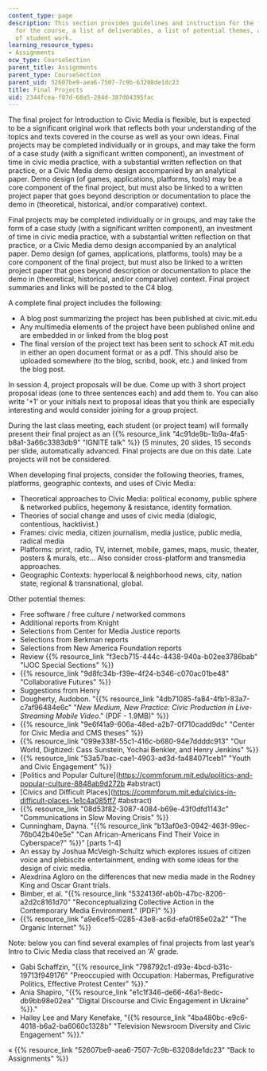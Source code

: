 ```yaml
---
content_type: page
description: This section provides guidelines and instruction for the final project
  for the course, a list of deliverables, a list of potential themes, and examples
  of student work.
learning_resource_types:
- Assignments
ocw_type: CourseSection
parent_title: Assignments
parent_type: CourseSection
parent_uid: 52607be9-aea6-7507-7c9b-63208de1dc23
title: Final Projects
uid: 2344fcea-f07d-68a5-284d-387d04395fac
---
```


The final project for Introduction to Civic Media is flexible, but is expected to be a significant original work that reflects both your understanding of the topics and texts covered in the course as well as your own ideas. Final projects may be completed individually or in groups, and may take the form of a case study (with a significant written component), an investment of time in civic media practice, with a substantial written reflection on that practice, or a Civic Media demo design accompanied by an analytical paper. Demo design (of games, applications, platforms, tools) may be a core component of the final project, but must also be linked to a written project paper that goes beyond description or documentation to place the demo in (theoretical, historical, and/or comparative) context.

Final projects may be completed individually or in groups, and may take the form of a case study (with a significant written component), an investment of time in civic media practice, with a substantial written reflection on that practice, or a Civic Media demo design accompanied by an analytical paper. Demo design (of games, applications, platforms, tools) may be a core component of the final project, but must also be linked to a written project paper that goes beyond description or documentation to place the demo in (theoretical, historical, and/or comparative) context. Final project summaries and links will be posted to the C4 blog.

A complete final project includes the following:

*   A blog post summarizing the project has been published at civic.mit.edu
*   Any multimedia elements of the project have been published online and are embedded in or linked from the blog post
*   The final version of the project text has been sent to schock AT mit.edu in either an open document format or as a pdf. This should also be uploaded somewhere (to the blog, scribd, book, etc.) and linked from the blog post.

In session 4, project proposals will be due. Come up with 3 short project proposal ideas (one to three sentences each) and add them to. You can also write '+1' or your initials next to proposal ideas that you think are especially interesting and would consider joining for a group project.

During the last class meeting, each student (or project team) will formally present their final project as an {{% resource_link "4c91de9b-1b9a-4fa5-b8a1-3a66c3383db9" "IGNITE talk" %}} (5 minutes, 20 slides, 15 seconds per slide, automatically advanced. Final projects are due on this date. Late projects will not be considered.

When developing final projects, consider the following theories, frames, platforms, geographic contexts, and uses of Civic Media:

*   Theoretical approaches to Civic Media: political economy, public sphere & networked publics, hegemony & resistance, identity formation.
*   Theories of social change and uses of civic media (dialogic, contentious, hacktivist.)
*   Frames: civic media, citizen journalism, media justice, public media, radical media
*   Platforms: print, radio, TV, internet, mobile, games, maps, music, theater, posters & murals, etc... Also consider cross-platform and transmedia approaches.
*   Geographic Contexts: hyperlocal & neighborhood news, city, nation state, regional & transnational, global.

Other potential themes:

*   Free software / free culture / networked commons
*   Additional reports from Knight
*   Selections from Center for Media Justice reports
*   Selections from Berkman reports
*   Selections from New America Foundation reports
*   Review {{% resource_link "f3ecb715-444c-4438-940a-b02ee3786bab" "IJOC Special Sections" %}}
*   {{% resource_link "9d8fc34b-f39e-4f24-b346-c070ac01be48" "Collaborative Futures" %}}
*   Suggestions from Henry
*   Dougherty, Audobon. "{{% resource_link "4db71085-fa84-4fb1-83a7-c7af96484e6c" "_New Medium, New Practice: Civic Production in Live-Streaming Mobile Video_.\" (PDF - 1.9MB)" %}}
*   {{% resource_link "9e6f41a9-606a-48ed-a2b7-0f710cadd9dc" "Center for Civic Media and CMS theses" %}}
*   {{% resource_link "099e338f-55c1-416c-b680-94e7ddddc913" "Our World, Digitized: Cass Sunstein, Yochai Benkler, and Henry Jenkins" %}}
*   {{% resource_link "53a57bac-cae1-4903-ad3d-fa484071ceb1" "Youth and Civic Engagement" %}}
*   [Politics and Popular Culture](https://commforum.mit.edu/politics-and-popular-culture-8848ab9d272b
        #abstract)
*   [Civics and Difficult Places](https://commforum.mit.edu/civics-in-difficult-places-1e1c4a085ff7
    #abstract)
*   {{% resource_link "08d53f82-3087-4084-b69e-43f0dfd1143c" "Communications in Slow Moving Crisis" %}}
*   Cunningham, Dayna. "{{% resource_link "b13af0e3-0942-463f-99ec-76b042b40e5e" "Can African-Americans Find Their Voice in Cyberspace?" %}}" \[parts 1-4\]
*   An essay by Joshua McVeigh-Schultz which explores issues of citizen voice and plebiscite entertainment, ending with some ideas for the design of civic media.
*   Alexdrina Agloro on the differences that new media made in the Rodney King and Oscar Grant trials.
*   Bimber, et al. "{{% resource_link "5324136f-ab0b-47bc-8206-a2d2c8161d70" "Reconceptualizing Collective Action in the Contemporary Media Environment.\" (PDF)" %}}
*   {{% resource_link "a9e6cef5-0285-43e8-ac6d-efa0f85e02a2" "The Organic Internet" %}}

Note: below you can find several examples of final projects from last year’s Intro to Civic Media class that received an 'A' grade.

*   Gabi Schaffzin, "{{% resource_link "798792c1-d93e-4bcd-b31c-19713f949176" "Preoccupied with Occupation: Habermas, Prefigurative Politics, Effective Protest Center" %}}."
*   Ania Shapiro, "{{% resource_link "e1c1f346-de66-46a1-8edc-db9bb98e02ea" "Digital Discourse and Civic Engagement in Ukraine" %}}."
*   Hailey Lee and Mary Kenefake, "{{% resource_link "4ba480bc-e9c6-4018-b6a2-ba6060c1328b" "Television Newsroom Diversity and Civic Engagement" %}}."

« {{% resource_link "52607be9-aea6-7507-7c9b-63208de1dc23" "Back to Assignments" %}}
